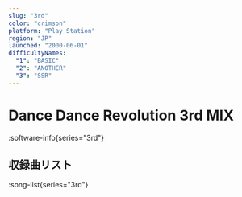 ```yaml
---
slug: "3rd"
color: "crimson"
platform: "Play Station"
region: "JP"
launched: "2000-06-01"
difficultyNames:
  "1": "BASIC"
  "2": "ANOTHER"
  "3": "SSR"
---
```


# Dance Dance Revolution 3rd MIX

:software-info{series="3rd"}

## 収録曲リスト

:song-list{series="3rd"}

